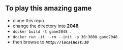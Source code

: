 ## To play this amazing game
- clone this repo 
- change the directory into **2048**
- `docker build -t game2048 .`
- `docker run -it --rm --init -p 30:3000 game2048`
- then browse to _**`http://localhost:30`**_
